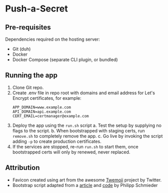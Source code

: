 # Push-a-Secret

## Pre-requisites

Dependencies required on the hosting server:

* Git (duh)
* Docker
* Docker Compose (separate CLI plugin, or bundled)

## Running the app

1. Clone Git repo.
2. Create .env file in repo root with domains and email address for Let's Encrypt certificates, for example:
    ```
    APP_DOMAIN=www.example.com
    API_DOMAIN=api.example.com
    CERT_EMAIL=certmanager@example.com
    ```
3. Deploy the app using the `run.sh` script
    a. Test the setup by supplying no flags to the script.
    b. When bootstrapped with staging certs, run `remove.sh` to completely remove the app.
    c. Go live by invoking the script adding `-p` to create production certificates.
4. If the services are stopped, re-run `run.sh` to start them, once bootstrapped certs will only by renewed, never replaced.

## Attribution

* Favicon created using art from the awesome [Twemoji] project by Twitter.
* Bootstrap script adapted from a [article] and [code] by Philipp Schmieder

[Twemoji]: https://twemoji.twitter.com
[article]: https://pentacent.medium.com/nginx-and-lets-encrypt-with-docker-in-less-than-5-minutes-b4b8a60d3a71
[code]: https://github.com/wmnnd/nginx-certbot
